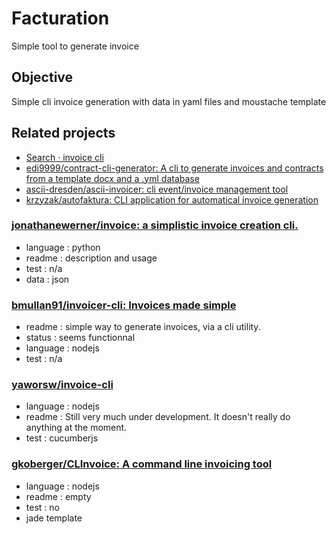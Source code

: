 # Facturation

Simple tool to generate invoice

## Objective
Simple cli invoice generation with data in yaml files and moustache template


## Related projects

  * [Search · invoice cli](https://github.com/search?utf8=%E2%9C%93&q=invoice+cli&type=Repositories)
  * [edi9999/contract-cli-generator: A cli to generate invoices and contracts from a template docx and a .yml database](https://github.com/edi9999/contract-cli-generator)
  * [ascii-dresden/ascii-invoicer: cli event/invoice management tool](https://github.com/ascii-dresden/ascii-invoicer)
  * [krzyzak/autofaktura: CLI application for automatical invoice generation](https://github.com/krzyzak/autofaktura)

### [jonathanewerner/invoice: a simplistic invoice creation cli.](https://github.com/jonathanewerner/invoice)
- language : python
- readme : description and usage
- test : n/a
- data : json

### [bmullan91/invoicer-cli: Invoices made simple](https://github.com/bmullan91/invoicer-cli)
- readme :  simple way to generate invoices, via a cli utility.
- status : seems functionnal
- language : nodejs
- test : n/a

### [yaworsw/invoice-cli](https://github.com/yaworsw/invoice-cli)
- language : nodejs
- readme : Still very much under development. It doesn't really do anything at the moment.
- test : cucumberjs

### [gkoberger/CLInvoice: A command line invoicing tool](https://github.com/gkoberger/CLInvoice)
- language : nodejs
- readme : empty
- test : no
- jade template

